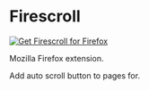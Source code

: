 # Firescroll

<a href="https://addons.mozilla.org/ru/firefox/addon/firescroll/">
    <img src="https://user-images.githubusercontent.com/585534/107280546-7b9b2a00-6a26-11eb-8f9f-f95932f4bfec.png" alt="Get Firescroll for Firefox">
</a>

Mozilla Firefox extension.

Add auto scroll button to pages for.
